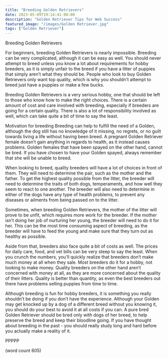 ```yaml
---
title: "Breeding Golden Retrievers"
date: 2023-05-09T19:14:41-08:00
description: "Golden Retriever Tips for Web Success"
featured_image: "/images/Golden Retriever.jpg"
tags: ["Golden Retriever"]
---
```


Breeding Golden Retrievers

For beginners, breeding Golden Retrievers is nearly impossible.  Breeding can be very complicated, although it can be easy as well.  You should never attempt to breed unless you know a lot about requirements for hobby breeders, as it is simply unfair to the breed if you have a litter of puppies that simply aren’t what they should be.  People who look to buy Golden Retrievers only want top quality, which is why you shouldn’t attempt to breed just have a puppies or make a few bucks.

Breeding Golden Retrievers is a very serious hobby, one that should be left to those who know how to make the right choices.  There is a certain amount of cost and care involved with breeding, especially if breeders are going for a certain quality.  There is also a lot of responsibility involved as well, which can take quite a bit of time to say the least.

Motivation for breeding
Breeding can help to fulfill the need of a Golden, although the dog still has no knowledge of it missing, no regrets, or no guilt towards living a life without having been breed.  A pregnant Golden Retriever female doesn’t gain anything in regards to health, as it instead causes problems.  Golden females that have been spayed on the other hand, cannot be bred.  If you have chosen to have your Golden spayed, always remember that she will be unable to breed.

When looking to breed, quality breeders will have a lot of choices in front of them.  They will need to determine the pair, such as the mother and the father.  To get the highest quality possible from the litter, the breeder will need to determine the traits of both dogs, temperaments, and how well they seem to react to one another.  The breeder will also need to determine in either of the dogs have any type of health problems, to prevent any diseases or ailments from being passed on to the litter.

Sometimes, when breeding Golden Retrievers, the mother of the litter will prove to be unfit, which requires more work for the breeder.  If the mother isn’t doing her job of nurturing her young, the breeder will need to do it for her.  This can be the most time consuming aspect of breeding, as the breeder will have to feed the young and make sure that they turn out as healthy as possible.

Aside from that, breeders also face quite a bit of costs as well.  The prices for daily care, food, and vet bills can be very steep to say the least.  When you crunch the numbers, you’ll quickly realize that breeders don’t make much money at all when they sale.  Most breeders do it for a hobby, not looking to make money.  Quality breeders on the other hand aren’t concerned with money at all, as they are more concerned about the quality of their litters.  Quality is better than quantity, as even the best breeders out there have problems selling puppies from time to time.

Although breeding is fun for hobby breeders, it is something you really shouldn’t be doing if you don’t have the experience.  Although your Golden may get knocked up by a dog of a different breed without you knowing it, you should do your best to avoid it at all costs if you can.  A pure bred Golden Retriever should be bred only with dogs of her breed, to help preserve the breed and keep their bloodline going.  If you have thought about breeding in the past - you should really study long and hard before you actually make a reality of it.

PPPPP

(word count 605)
